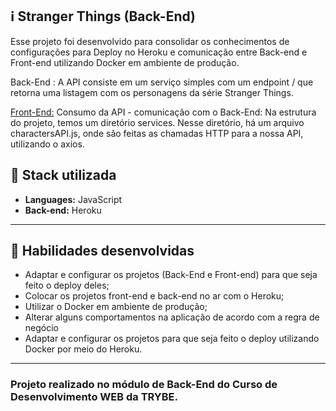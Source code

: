 ## :information_source: Stranger Things (Back-End)

Esse projeto foi desenvolvido para consolidar os conhecimentos de configurações para Deploy no Heroku e comunicação entre Back-end e Front-end utilizando Docker em ambiente de produção.

Back-End : 
A API consiste em um serviço simples com um endpoint / que retorna uma listagem com os personagens da série Stranger Things.

[Front-End:](https://github.com/IgorHamzi/stranger_things_frontend)
Consumo da API - comunicação com o Back-End:
Na estrutura do projeto, temos um diretório services. Nesse diretório, há um arquivo charactersAPI.js, onde são feitas as chamadas HTTP para a nossa API, utilizando o axios.


## :rocket: Stack utilizada

* **Languages:** JavaScript
* **Back-end:** Heroku

---

## :link: Habilidades desenvolvidas

* Adaptar e configurar os projetos (Back-End e Front-end) para que seja feito o deploy deles;
* Colocar os projetos front-end e back-end no ar com o Heroku;
* Utilizar o Docker em ambiente de produção;
* Alterar alguns comportamentos na aplicação de acordo com a regra de negócio
* Adaptar e configurar os projetos para que seja feito o deploy utilizando Docker por meio do Heroku.

---


### Projeto realizado no módulo de Back-End do Curso de Desenvolvimento WEB da TRYBE.
